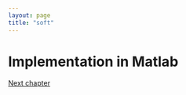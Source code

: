 ```yaml
---
layout: page
title: "soft"
---
```


# Implementation in Matlab




<a class="continue" href="chapter8.html">Next chapter</a>

